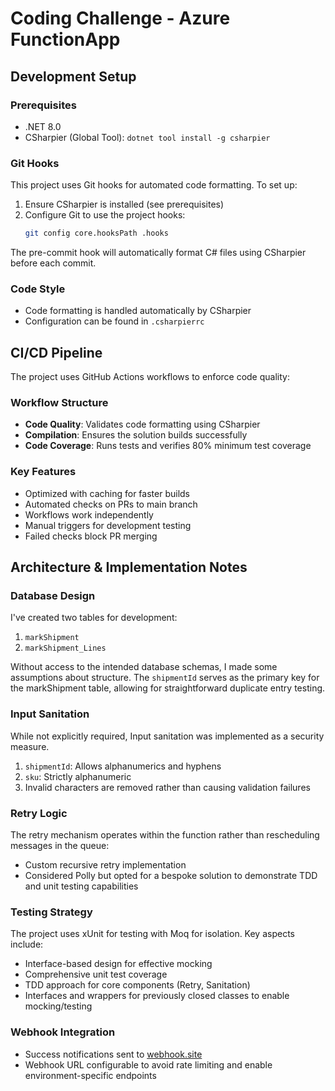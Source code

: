 # Coding Challenge - Azure FunctionApp

## Development Setup

### Prerequisites
- .NET 8.0
- CSharpier (Global Tool): `dotnet tool install -g csharpier`

### Git Hooks
This project uses Git hooks for automated code formatting. To set up:

1. Ensure CSharpier is installed (see prerequisites)
2. Configure Git to use the project hooks:
   ```bash
   git config core.hooksPath .hooks
   ```

The pre-commit hook will automatically format C# files using CSharpier before each commit.

### Code Style
- Code formatting is handled automatically by CSharpier
- Configuration can be found in `.csharpierrc`

## CI/CD Pipeline
The project uses GitHub Actions workflows to enforce code quality:

### Workflow Structure
- **Code Quality**: Validates code formatting using CSharpier
- **Compilation**: Ensures the solution builds successfully
- **Code Coverage**: Runs tests and verifies 80% minimum test coverage

### Key Features
- Optimized with caching for faster builds
- Automated checks on PRs to main branch
- Workflows work independently
- Manual triggers for development testing
- Failed checks block PR merging

## Architecture & Implementation Notes

### Database Design
I've created two tables for development:

1. `markShipment`
2. `markShipment_Lines`

Without access to the intended database schemas, I made some assumptions about structure. The `shipmentId` serves as the primary key for the markShipment table, allowing for straightforward duplicate entry testing.

### Input Sanitation
While not explicitly required, Input sanitation was implemented as a security measure.

1. `shipmentId`: Allows alphanumerics and hyphens
2. `sku`: Strictly alphanumeric
3. Invalid characters are removed rather than causing validation failures

### Retry Logic
The retry mechanism operates within the function rather than rescheduling messages in the queue:
- Custom recursive retry implementation
- Considered Polly but opted for a bespoke solution to demonstrate TDD and unit testing capabilities

### Testing Strategy
The project uses xUnit for testing with Moq for isolation. Key aspects include:

- Interface-based design for effective mocking
- Comprehensive unit test coverage
- TDD approach for core components (Retry, Sanitation)
- Interfaces and wrappers for previously closed classes to enable mocking/testing

### Webhook Integration
- Success notifications sent to [webhook.site](https://webhook.site/#!/view/5b83a7db-90e0-4ae8-ab49-a5df2474665f/9514a315-20c0-42cb-9e2b-7be2c3355277/1)
- Webhook URL configurable to avoid rate limiting and enable environment-specific endpoints